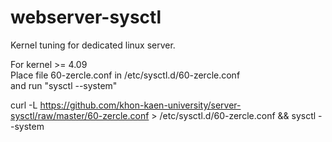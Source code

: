 # webserver-sysctl
Kernel tuning for dedicated linux server.

For kernel >= 4.09\
Place file 60-zercle.conf in /etc/sysctl.d/60-zercle.conf\
and run "sysctl --system"

curl -L https://github.com/khon-kaen-university/server-sysctl/raw/master/60-zercle.conf > /etc/sysctl.d/60-zercle.conf && sysctl --system
